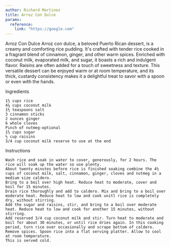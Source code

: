 ```yaml
---
author: Richard Martinez
title: Arroz Con Dulce
params:
  reference:
    link: "https://google.com"
---
```

Arroz Con Dulce
Arroz con dulce, a beloved Puerto Rican dessert, is a creamy and comforting rice pudding. It's crafted with tender rice cooked in a fragrant blend of cinnamon, ginger, and other warm spices. Enriched with coconut milk, evaporated milk, and sugar, it boasts a rich and indulgent flavor. Raisins are often added for a touch of sweetness and texture. This versatile dessert can be enjoyed warm or at room temperature, and its thick, custardy consistency makes it a delightful treat to savor with a spoon or even with the hands.

Ingredients


    1½ cups rice
    4¼ cups coconut milk
    1½ teaspoons salt
    3 cinnamon sticks
    2 ounces ginger
    6 whole cloves
    Pinch of nutmeg-optional
    1½ cups sugar
    ½ cup raisins
    3/4 cup coconut milk reserve to use at the end

Instructions


    Wash rice and soak in water to cover, generously, for 2 hours. The rice will soak up the water so use plenty.
    About twenty minutes before rice is finished soaking combine the 4½ cups of coconut milk, salt, cinnamon, ginger, cloves and nutmeg in a medium size caldero.
    Bring to a boil over high heat. Reduce heat to moderate, cover and boil for 15 minutes.
    Drain rice thoroughly and add to caldero. Mix and bring to a boil over moderate heat. Reduce heat to low and cook unitl rice is completely dry, without stirring.
    Add the sugar and raisins, stir, and bring to a boil over moderate heat. Reduce heat to low and cook for another 15 minutes, without stirring.
    Add reserved 3/4 cup coconut milk and stir. Turn heat to moderate and boil for about 30 minutes, or until rice dries again. In this cooking period, turn rice over occasionally and scrape bottom of caldero.
    Remove spices. Spoon rice into a flat serving platter. Allow to cool at room temperature.
    This is served cold.
